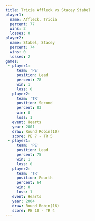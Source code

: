 ```yaml
---
title: Tricia Affleck vs Stacey Stabel
player1:               
  name: Affleck, Tricia
  percent: 77          
  wins: 2              
  losses: 0            
player2:               
  name: Stabel, Stacey 
  percent: 74          
  wins: 0              
  losses: 2            
games:
 - player1:        
     team: 'PE'    
     position: Lead
     percent: 78   
     win: 1        
     loss: 0       
   player2:          
     team: 'TR'      
     position: Second
     percent: 83     
     win: 0          
     loss: 1         
   event: Hearts        
   year: 2001           
   draw: Round Robin(10)
   score: PE 7 - TR 5   
 - player1:        
     team: 'PE'    
     position: Lead
     percent: 75   
     win: 1        
     loss: 0       
   player2:          
     team: 'TR'      
     position: Fourth
     percent: 64     
     win: 0          
     loss: 1         
   event: Hearts        
   year: 2004           
   draw: Round Robin(16)
   score: PE 10 - TR 4  
---
```

